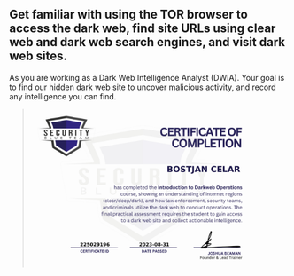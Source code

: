 Get familiar with using the TOR browser to access the dark web, find site URLs using clear web and dark web search engines, and visit dark web sites.
---
As you are working as a Dark Web Intelligence Analyst (DWIA). Your goal is to find our hidden dark web site to uncover malicious activity, and record any intelligence you can find.


> <img width="400" src="https://github.com/C3LKO/Security-Blue-Team/blob/main/Assets/Introduction%20to%20Dark%20Web%20Operations-course.jpg"> <br>
